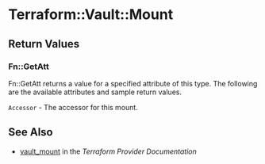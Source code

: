 # Terraform::Vault::Mount



## Return Values

### Fn::GetAtt

Fn::GetAtt returns a value for a specified attribute of this type. The following are the available attributes and sample return values.

`Accessor` - The accessor for this mount.

## See Also

* [vault_mount](https://www.terraform.io/docs/providers/vault/r/mount.html) in the _Terraform Provider Documentation_